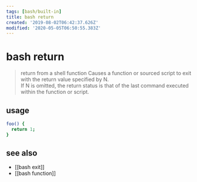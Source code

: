 ```yaml
---
tags: [bash/built-in]
title: bash return
created: '2019-08-02T06:42:37.626Z'
modified: '2020-05-05T06:50:55.383Z'
---
```


# bash return

> return from a shell function
> Causes a function or sourced script to exit with the return value specified by N.  
> If N is omitted, the return status is that of the last command executed within the function or script.

## usage
```sh
foo() {
  return 1;
}
```

## see also
- [[bash exit]]
- [[bash function]]

